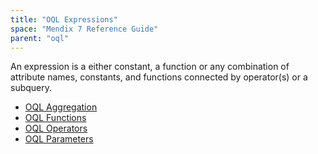 ```yaml
---
title: "OQL Expressions"
space: "Mendix 7 Reference Guide"
parent: "oql"
---
```



An expression is a either constant, a function or any combination of attribute names, constants, and functions connected by operator(s) or a subquery.

*   [OQL Aggregation](oql-aggregation)
*   [OQL Functions](oql-functions)
*   [OQL Operators](oql-operators)
*   [OQL Parameters](oql-parameters)
